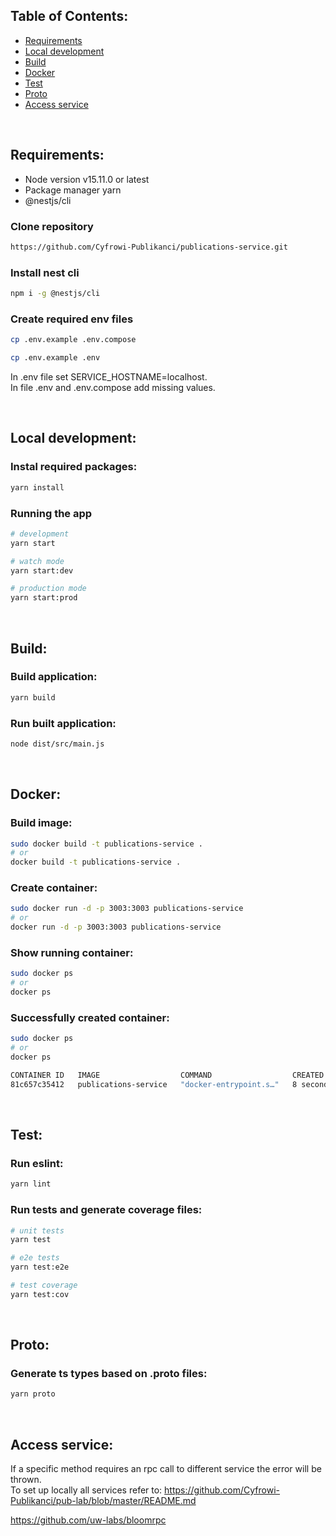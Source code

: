 ## Table of Contents:
* [Requirements](https://github.com/Cyfrowi-Publikanci/publications-service#requirements)
* [Local development](https://github.com/Cyfrowi-Publikanci/publications-service#local-development)
* [Build](https://github.com/Cyfrowi-Publikanci/publications-service#build)
* [Docker](https://github.com/Cyfrowi-Publikanci/publications-service#docker)
* [Test](https://github.com/Cyfrowi-Publikanci/publications-service#test)
* [Proto](https://github.com/Cyfrowi-Publikanci/publications-service#proto)
* [Access service](https://github.com/Cyfrowi-Publikanci/publications-service#access-ervice)

<br/>

## Requirements:
* Node version v15.11.0 or latest
* Package manager yarn
* @nestjs/cli

### Clone repository

```bash
https://github.com/Cyfrowi-Publikanci/publications-service.git
```

### Install nest cli

```bash
npm i -g @nestjs/cli
```

### Create required env files

```bash
cp .env.example .env.compose
```

```bash
cp .env.example .env
```

In .env file set SERVICE_HOSTNAME=localhost.<br/>
In file .env and .env.compose add missing values.

<br/>

## Local development:

### Instal required packages:

```bash
yarn install
```

### Running the app

```bash
# development
yarn start

# watch mode
yarn start:dev

# production mode
yarn start:prod
```

<br/>

## Build:

### Build application:

```bash
yarn build
```

### Run built application:

```bash
node dist/src/main.js
```

<br/>

## Docker:

### Build image:

```bash
sudo docker build -t publications-service .
# or
docker build -t publications-service .
```

### Create container:

```bash
sudo docker run -d -p 3003:3003 publications-service
# or
docker run -d -p 3003:3003 publications-service
```

### Show running container:

```bash
sudo docker ps
# or
docker ps
```

### Successfully created container:

```bash
sudo docker ps
# or
docker ps
```

```bash
CONTAINER ID   IMAGE                  COMMAND                  CREATED         STATUS         PORTS                    NAMES
81c657c35412   publications-service   "docker-entrypoint.s…"   8 seconds ago   Up 7 seconds   0.0.0.0:3003->3003/tcp   gifted_gates
```

<br/>

## Test:

### Run eslint:

```bash
yarn lint
```

### Run tests and generate coverage files:

```bash
# unit tests
yarn test

# e2e tests
yarn test:e2e

# test coverage
yarn test:cov
```

<br/>

## Proto:

### Generate ts types based on .proto files:

```bash
yarn proto
```

<br/>

## Access service:

If a specific method requires an rpc call to different service the error will be thrown.<br/>
To set up locally all services  refer to: https://github.com/Cyfrowi-Publikanci/pub-lab/blob/master/README.md

https://github.com/uw-labs/bloomrpc
